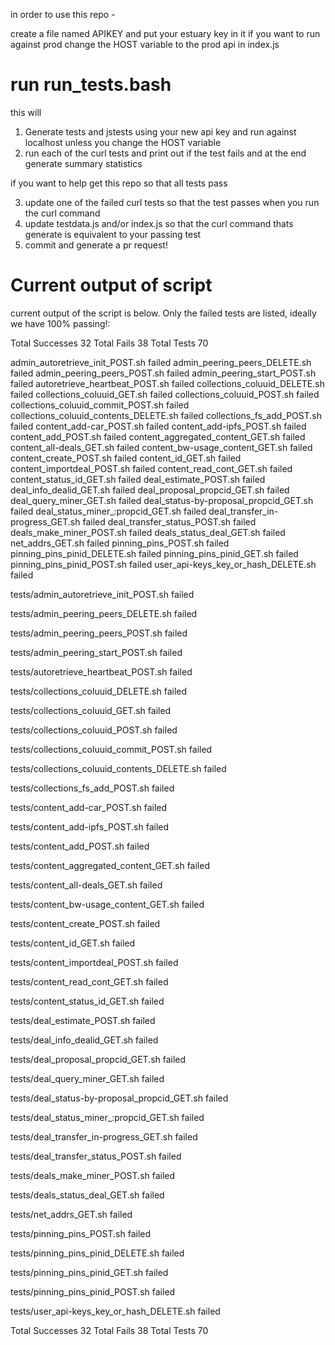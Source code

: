 in order to use this repo - 

create a file named APIKEY and put your estuary key in it
if you want to run against prod change the HOST variable to the prod api in index.js 

# run run_tests.bash

this will 

1. Generate tests and jstests using your new api key and run against localhost unless you change the HOST variable
2. run each of the curl tests and print out if the test fails and at the end generate summary statistics

if you want to help get this repo so that all tests pass

3. update one of the failed curl tests so that the test passes when you run the curl command
4. update testdata.js and/or index.js so that the curl command thats generate is equivalent to your passing test
5. commit and generate a pr request!


# Current output of script

current output of the script is below. Only the failed tests are listed, ideally we have 100% passing!:

Total Successes 32
Total Fails 38
Total Tests 70

admin_autoretrieve_init_POST.sh failed
admin_peering_peers_DELETE.sh failed
admin_peering_peers_POST.sh failed
admin_peering_start_POST.sh failed
autoretrieve_heartbeat_POST.sh failed
collections_coluuid_DELETE.sh failed
collections_coluuid_GET.sh failed
collections_coluuid_POST.sh failed
collections_coluuid_commit_POST.sh failed
collections_coluuid_contents_DELETE.sh failed
collections_fs_add_POST.sh failed
content_add-car_POST.sh failed
content_add-ipfs_POST.sh failed
content_add_POST.sh failed
content_aggregated_content_GET.sh failed
content_all-deals_GET.sh failed
content_bw-usage_content_GET.sh failed
content_create_POST.sh failed
content_id_GET.sh failed
content_importdeal_POST.sh failed
content_read_cont_GET.sh failed
content_status_id_GET.sh failed
deal_estimate_POST.sh failed
deal_info_dealid_GET.sh failed
deal_proposal_propcid_GET.sh failed
deal_query_miner_GET.sh failed
deal_status-by-proposal_propcid_GET.sh failed
deal_status_miner_:propcid_GET.sh failed
deal_transfer_in-progress_GET.sh failed
deal_transfer_status_POST.sh failed
deals_make_miner_POST.sh failed
deals_status_deal_GET.sh failed
net_addrs_GET.sh failed
pinning_pins_POST.sh failed
pinning_pins_pinid_DELETE.sh failed
pinning_pins_pinid_GET.sh failed
pinning_pins_pinid_POST.sh failed
user_api-keys_key_or_hash_DELETE.sh failed

tests/admin_autoretrieve_init_POST.sh failed

tests/admin_peering_peers_DELETE.sh failed

tests/admin_peering_peers_POST.sh failed

tests/admin_peering_start_POST.sh failed

tests/autoretrieve_heartbeat_POST.sh failed

tests/collections_coluuid_DELETE.sh failed

tests/collections_coluuid_GET.sh failed

tests/collections_coluuid_POST.sh failed

tests/collections_coluuid_commit_POST.sh failed

tests/collections_coluuid_contents_DELETE.sh failed

tests/collections_fs_add_POST.sh failed

tests/content_add-car_POST.sh failed

tests/content_add-ipfs_POST.sh failed

tests/content_add_POST.sh failed

tests/content_aggregated_content_GET.sh failed

tests/content_all-deals_GET.sh failed

tests/content_bw-usage_content_GET.sh failed

tests/content_create_POST.sh failed

tests/content_id_GET.sh failed

tests/content_importdeal_POST.sh failed

tests/content_read_cont_GET.sh failed

tests/content_status_id_GET.sh failed

tests/deal_estimate_POST.sh failed

tests/deal_info_dealid_GET.sh failed

tests/deal_proposal_propcid_GET.sh failed

tests/deal_query_miner_GET.sh failed

tests/deal_status-by-proposal_propcid_GET.sh failed

tests/deal_status_miner_:propcid_GET.sh failed

tests/deal_transfer_in-progress_GET.sh failed

tests/deal_transfer_status_POST.sh failed

tests/deals_make_miner_POST.sh failed

tests/deals_status_deal_GET.sh failed

tests/net_addrs_GET.sh failed

tests/pinning_pins_POST.sh failed

tests/pinning_pins_pinid_DELETE.sh failed

tests/pinning_pins_pinid_GET.sh failed

tests/pinning_pins_pinid_POST.sh failed

tests/user_api-keys_key_or_hash_DELETE.sh failed

Total Successes 32
Total Fails 38
Total Tests 70
